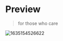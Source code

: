 # Preview
> for those who care

![1635154526622](https://user-images.githubusercontent.com/74976752/138674901-e316d0fe-fd09-41ac-996d-cb07ed2f74b5.png)

